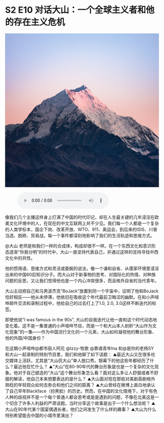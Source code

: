 # S2 E10 对话大山：一个全球主义者和他的存在主义危机

![](./image.jpeg)

<figure>
    <figcaption></figcaption>
    <audio
        controls
        src="./audio.mp3">
            Your browser does not support the
            <code>audio</code> element.
    </audio>
</figure>

<p>像我们几个主播这样身上打满了中国的时代印记，却在人生最关键的几年浸淫在欧美文化环境中的人，在现在的中文互联网上并不少见。我们每一个人都是一个复杂的人类学标本，国企下岗、改革开放、WTO、911、奥运会，到后来的ISIS、川普当选、脱欧、贸易战，每一个事件都深刻地影响了我们的生活轨迹和思维方式。</p>
<p>@大山 老师是和我们一样的合成体，构成却很不一样。在一个东西文化和意识形态逐渐“你我分明”的时代中，大山一直坚持代表自己，并通过这样的坚持寻找中西文化中的共性。</p>
<p>他的惯用语、思维方式和灵活或委婉的说法，像一个谦和自省、从儒家环境里浸淫出来的中国60后知识分子。而大山对于新事物的思考、对国际化的热情、对种族问题的反思，又让我们觉得他也是一个内心冲突很多，而且格外自省的当代青年。</p>
<p>大山主动把自己和马男波杰克“BoJack”放置到同一个宇宙中，证明了他和BoJack恰好相反——他从未停滞，他依旧在吸收这个年代最前卫晦涩的幽默。在和小声喧哗邮件交流和录制过程中，他给自己的过去打上了1.0, 2.0, 3.0这样不断迭代的标签。</p>
<p>即使他说“I was famous in the 90s”, 大山的自我迭代让他一直和这个时代动态地变化着。这不是一集普通的小声喧哗节目，而是一个和大山本人剖析“大山作为文化现象”的一集——作为中国流行文化的一个元素，大山如何凝视他的舞台形象、他的外国/中国身份？</p>
<p>在这期小声喧哗@都市丽人阿花 @Izzy-牧歌 @靠谱青年Ina 和@是你的老杨SY 和大山一起录制的特别节目里，我们和他聊了如下话题：
⛰️最近大山又在很多社交媒体上活跃，尤其是“大山侃大山”单人脱口秀。银幕下的他这些年都经历了什么？最近他在忙什么？
⛰️“大山”在80-90年代的舞台形象是也是一个复杂的文化现象。他对于自己塑造的“大山”这个舞台形象怎么看？面对这么多让人舒服或者不舒服的解读，他自己本来想要表达的是什么？
⛰️大山面对现在那些对美剧英剧格外熟稔的年轻观众如何去弥合和他们之间的距离？
⛰️大山曾经在微博上直白地承认了自己早年Blackface（扮黑脸）的历史。然而，在中国的文化情境下，对于有色人种的歧视并不是一个每个普通人都会思考或是是遇到的问题，不像在北美这是一个切合了许多人利益的严肃话题。当时分享这个故事是出于一个什么想法呢？
⛰️大山在90年代某个国宴偶遇长者，他们之间发生了什么样的趣事？
⛰️大山为什么特别希望能去中国的小城市里演出？</p>
